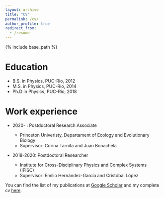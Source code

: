 ```yaml
---
layout: archive
title: "CV"
permalink: /cv/
author_profile: true
redirect_from:
  - /resume
---
```


{% include base_path %}

Education
======
* B.S. in Physics, PUC-Rio, 2012
* M.S. in Physics, PUC-Rio, 2014
* Ph.D in Physics, PUC-Rio, 2018

Work experience
======
* 2020- : Postdoctoral Research Associate
  * Princeton Univeristy, Departament of Ecology and Evolutionary Biology
  * Supervisor: Corina Tarnita and Juan Bonachela

* 2018-2020: Postdoctoral Researcher
  * Institute for Cross-Disciplinary Physics and Complex Systems (IFISC)
  * Supervisor: Emilio Hernández-García and Cristóbal López

You can find the list of my publications at <a href="https://scholar.google.com.br/citations?user=mMCHQ9oAAAAJ&hl=en-us">Google Scholar</a> and my complete cv <a href="https://ehcolombo.github.io/files/cv.pdf" target="_blank">here</a>.
